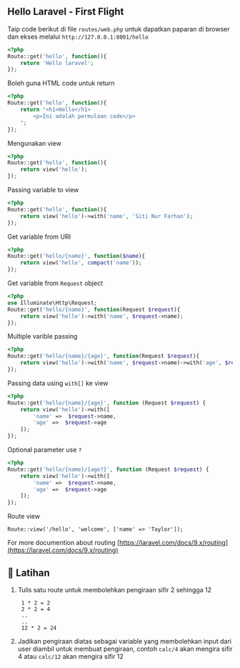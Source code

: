 
## Hello Laravel - First Flight

Taip code berikut di file `routes/web.php` untuk dapatkan paparan di browser dan ekses melalui `http://127.0.0.1:8001/hello`

```php
<?php
Route::get('hello', function(){
    return 'Hello laravel';
});
```

Boleh guna HTML code untuk return  

```php
<?php
Route::get('hello', function(){
    return "<h1>Hello</h1>
        <p>Ini adalah permulaan code</p>
    ";
});
```

Mengunakan view

```php
<?php
Route::get('hello', function(){
    return view('hello');
});
```

Passing variable to view
    
```php
<?php
Route::get('hello', function(){
    return view('hello')->with('name', 'Siti Nur Farhan');
});
```

Get variable from URI

```php
<?php
Route::get('hello/{name}', function($name){    
    return view('hello', compact('name'));
});
```

Get variable from `Request` object

```php
<?php
use Illuminate\Http\Request;
Route::get('hello/{name}', function(Request $request){    
    return view('hello')->with('name', $request->name);
});
```

Multiple varible passing

```php
<?php
Route::get('hello/{name}/{age}', function(Request $request){    
    return view('hello')->with('name', $request->name)->with('age', $request->age);
});
```

Passing data using `with[]` ke view 

```php
<?php
Route::get('hello/{name}/{age}', function (Request $request) {
    return view('hello')->with([
        'name' =>  $request->name,
        'age' =>  $request->age
    ]);
});  
```

Optional parameter use `?`

```php
<?php
Route::get('hello/{name}/{age?}', function (Request $request) {
    return view('hello')->with([
        'name' =>  $request->name,
        'age' =>  $request->age
    ]);
}); 
```

Route view
    
    Route::view('/hello', 'welcome', ['name' => 'Taylor']);

For more documention about routing [https://laravel.com/docs/9.x/routing](https://laravel.com/docs/9.x/routing)

## :japanese_ogre: Latihan

1. Tulis satu route untuk membolehkan pengiraan sifir 2 sehingga 12

        1 * 2 = 2
        2 * 2 = 4
        ..
        ..
        12 * 2 = 24

2. Jadikan pengiraan diatas sebagai variable yang membolehkan input dari user diambil untuk membuat pengiraan, contoh `calc/4` akan mengira sifir 4 atau `calc/12` akan mengira sifir 12    